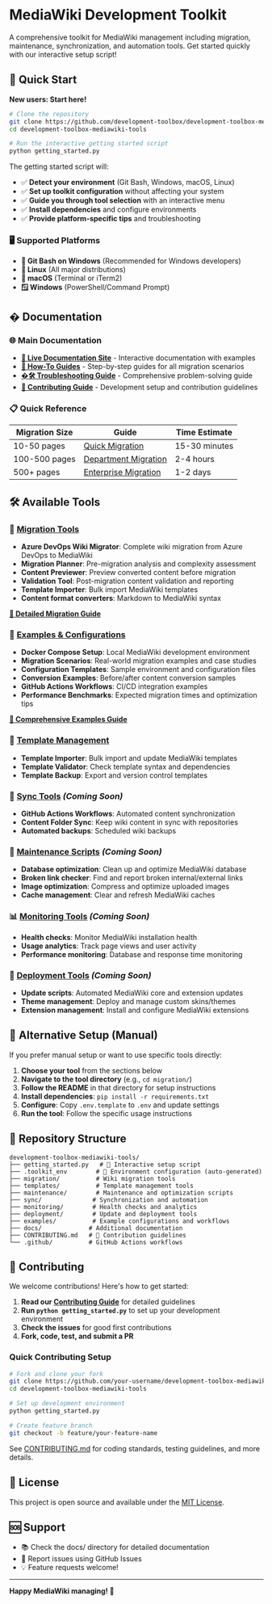 # MediaWiki Development Toolkit

A comprehensive toolkit for MediaWiki management including migration, maintenance, synchronization, and automation tools. Get started quickly with our interactive setup script!

## 🚀 Quick Start

**New users: Start here!**

```bash
# Clone the repository
git clone https://github.com/development-toolbox/development-toolbox-mediawiki-tools.git
cd development-toolbox-mediawiki-tools

# Run the interactive getting started script
python getting_started.py
```

The getting started script will:
- ✅ **Detect your environment** (Git Bash, Windows, macOS, Linux)
- ✅ **Set up toolkit configuration** without affecting your system
- ✅ **Guide you through tool selection** with an interactive menu
- ✅ **Install dependencies** and configure environments
- ✅ **Provide platform-specific tips** and troubleshooting

### 🖥️ Supported Platforms

- **🚀 Git Bash on Windows** (Recommended for Windows developers)
- **🐧 Linux** (All major distributions)
- **🍎 macOS** (Terminal or iTerm2)
- **🪟 Windows** (PowerShell/Command Prompt)

## � Documentation

### 🌐 Main Documentation
- **[🔗 Live Documentation Site](https://development-toolbox.github.io/development-toolbox-mediawiki-tools)** - Interactive documentation with examples
- **[📖 How-To Guides](./docs/HOW-TO-GUIDES.md)** - Step-by-step guides for all migration scenarios
- **[�🛠️ Troubleshooting Guide](./docs/TROUBLESHOOTING.md)** - Comprehensive problem-solving guide
- **[🤝 Contributing Guide](./CONTRIBUTING.md)** - Development setup and contribution guidelines

### 📋 Quick Reference
| Migration Size | Guide | Time Estimate |
|---------------|-------|---------------|
| 10-50 pages | [Quick Migration](./docs/HOW-TO-GUIDES.md#quick-migration) | 15-30 minutes |
| 100-500 pages | [Department Migration](./docs/HOW-TO-GUIDES.md#department-migration) | 2-4 hours |
| 500+ pages | [Enterprise Migration](./docs/HOW-TO-GUIDES.md#enterprise-migration) | 1-2 days |

## 🛠️ Available Tools

### 🚀 [Migration Tools](./migration/)
- **Azure DevOps Wiki Migrator**: Complete wiki migration from Azure DevOps to MediaWiki
- **Migration Planner**: Pre-migration analysis and complexity assessment
- **Content Previewer**: Preview converted content before migration
- **Validation Tool**: Post-migration content validation and reporting
- **Template Importer**: Bulk import MediaWiki templates
- **Content format converters**: Markdown to MediaWiki syntax

**[📖 Detailed Migration Guide](./migration/README.md)**

### 📝 [Examples & Configurations](./examples/)
- **Docker Compose Setup**: Local MediaWiki development environment
- **Migration Scenarios**: Real-world migration examples and case studies
- **Configuration Templates**: Sample environment and configuration files
- **Conversion Examples**: Before/after content conversion samples
- **GitHub Actions Workflows**: CI/CD integration examples
- **Performance Benchmarks**: Expected migration times and optimization tips

**[📖 Comprehensive Examples Guide](./examples/README.md)**

### 🎨 [Template Management](./templates/)
- **Template Importer**: Bulk import and update MediaWiki templates
- **Template Validator**: Check template syntax and dependencies
- **Template Backup**: Export and version control templates

### 🔄 [Sync Tools](./sync/) *(Coming Soon)*
- **GitHub Actions Workflows**: Automated content synchronization
- **Content Folder Sync**: Keep wiki content in sync with repositories
- **Automated backups**: Scheduled wiki backups

### 🔧 [Maintenance Scripts](./maintenance/) *(Coming Soon)*
- **Database optimization**: Clean up and optimize MediaWiki database
- **Broken link checker**: Find and report broken internal/external links
- **Image optimization**: Compress and optimize uploaded images
- **Cache management**: Clear and refresh MediaWiki caches

### 📊 [Monitoring Tools](./monitoring/) *(Coming Soon)*
- **Health checks**: Monitor MediaWiki installation health
- **Usage analytics**: Track page views and user activity
- **Performance monitoring**: Database and response time monitoring

### 🚢 [Deployment Tools](./deployment/) *(Coming Soon)*
- **Update scripts**: Automated MediaWiki core and extension updates
- **Theme management**: Deploy and manage custom skins/themes
- **Extension management**: Install and configure MediaWiki extensions

## 🚀 Alternative Setup (Manual)

If you prefer manual setup or want to use specific tools directly:

1. **Choose your tool** from the sections below
2. **Navigate to the tool directory** (e.g., `cd migration/`)
3. **Follow the README** in that directory for setup instructions
4. **Install dependencies**: `pip install -r requirements.txt`
5. **Configure**: Copy `.env.template` to `.env` and update settings
6. **Run the tool**: Follow the specific usage instructions

## 📁 Repository Structure

```
development-toolbox-mediawiki-tools/
├── getting_started.py   # 🚀 Interactive setup script
├── .toolkit_env        # 🔧 Environment configuration (auto-generated)
├── migration/          # Wiki migration tools
├── templates/          # Template management tools
├── maintenance/        # Maintenance and optimization scripts
├── sync/              # Synchronization and automation
├── monitoring/        # Health checks and analytics
├── deployment/        # Update and deployment tools
├── examples/          # Example configurations and workflows
├── docs/             # Additional documentation
├── CONTRIBUTING.md   # 🤝 Contribution guidelines
└── .github/          # GitHub Actions workflows
```

## 🤝 Contributing

We welcome contributions! Here's how to get started:

1. **Read our [Contributing Guide](CONTRIBUTING.md)** for detailed guidelines
2. **Run `python getting_started.py`** to set up your development environment
3. **Check the issues** for good first contributions
4. **Fork, code, test, and submit a PR**

### Quick Contributing Setup
```bash
# Fork and clone your fork
git clone https://github.com/your-username/development-toolbox-mediawiki-tools.git
cd development-toolbox-mediawiki-tools

# Set up development environment
python getting_started.py

# Create feature branch
git checkout -b feature/your-feature-name
```

See [CONTRIBUTING.md](CONTRIBUTING.md) for coding standards, testing guidelines, and more details.

## 📝 License

This project is open source and available under the [MIT License](LICENSE).

## 🆘 Support

- 📚 Check the docs/ directory for detailed documentation
- 🐛 Report issues using GitHub Issues
- 💡 Feature requests welcome!

---

**Happy MediaWiki managing! 🎯**
